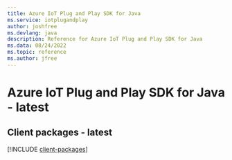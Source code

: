 ```yaml
---
title: Azure IoT Plug and Play SDK for Java
ms.service: iotplugandplay
author: joshfree
ms.devlang: java
description: Reference for Azure IoT Plug and Play SDK for Java
ms.data: 08/24/2022
ms.topic: reference
ms.author: jfree
---
```

# Azure IoT Plug and Play SDK for Java - latest

## Client packages - latest
[!INCLUDE [client-packages](iot-plug-and-play-client-index.md)]